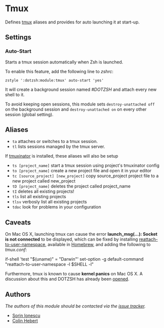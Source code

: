 Tmux
====

Defines [tmux][1] aliases and provides for auto launching it at start-up.

Settings
--------

### Auto-Start

Starts a tmux session automatically when Zsh is launched.

To enable this feature, add the following line to *zshrc*:

    zstyle ':dotzsh:module:tmux' auto-start 'yes'

It will create a background session named _#DOTZSH_ and attach every new shell to
it.

To avoid keeping open sessions, this module sets `destroy-unattached off` on
the background session and `destroy-unattached on` on every other session
(global setting).

Aliases
-------

  - `ta` attaches or switches to a tmux session.
  - `tl` lists sessions managed by the tmux server.

If [tmuxinator][6] is installed, these aliases will also be setup

  - `ts [project_name]` start a tmux session using project's tmuxinator config
  - `to [project_name]` create a new project file and open it in your editor
  - `tc [source_project] [new_project]` copy source_project project file to a new project called new_project
  - `tD [project_name]` deletes the project called project_name
  - `tI` deletes all existing projects!
  - `tls` list all existing projects
  - `tlsv` verbosly list all existing projects
  - `tdoc` look for problems in your configuration

Caveats
-------

On Mac OS X, launching tmux can cause the error **launch_msg(...): Socket is not
connected** to be displayed, which can be fixed by installing
[reattach-to-user-namespace][3], available in [Homebrew][4], and adding the
following to *tmux.conf*:

  if-shell 'test "$(uname)" = "Darwin"' set-option -g default-command "reattach-to-user-namespace -l $SHELL -l"

Furthermore, tmux is known to cause **kernel panics** on Mac OS X. A discussion
about this and DOTZSH has already been [opened][2].

Authors
-------

*The authors of this module should be contacted via the [issue tracker][5].*

  - [Sorin Ionescu](https://github.com/sorin-ionescu)
  - [Colin Hebert](https://github.com/ColinHebert)

[1]: http://tmux.sourceforge.net
[2]: http://git.io/jkPqHg
[3]: ChrisJohnsen/tmux-MacOSX-pasteboard
[4]: mxcl/homebrew
[5]: https://github.com/dotzsh/dotzsh/issues
[6]: https://github.com/aziz/tmuxinator

